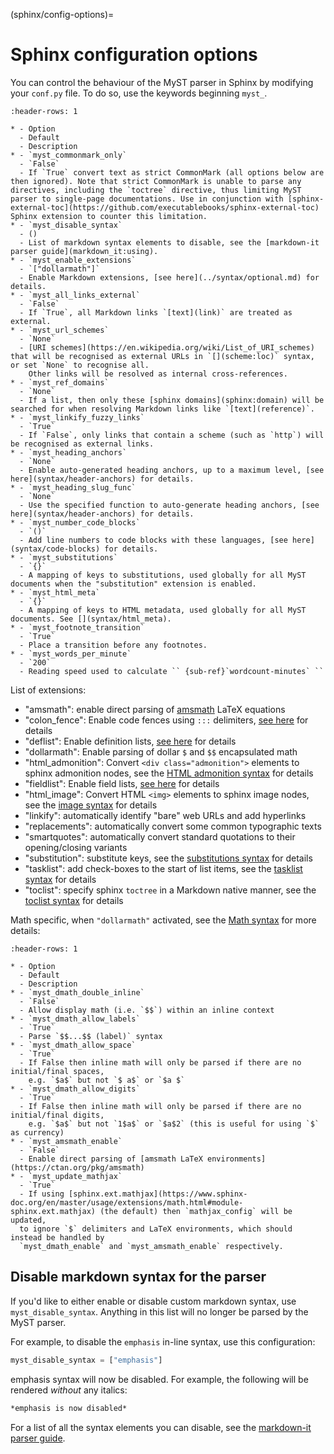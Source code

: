 (sphinx/config-options)=
# Sphinx configuration options

You can control the behaviour of the MyST parser in Sphinx by modifying your `conf.py` file.
To do so, use the keywords beginning `myst_`.

`````{list-table}
:header-rows: 1

* - Option
  - Default
  - Description
* - `myst_commonmark_only`
  - `False`
  - If `True` convert text as strict CommonMark (all options below are then ignored). Note that strict CommonMark is unable to parse any directives, including the `toctree` directive, thus limiting MyST parser to single-page documentations. Use in conjunction with [sphinx-external-toc](https://github.com/executablebooks/sphinx-external-toc) Sphinx extension to counter this limitation.
* - `myst_disable_syntax`
  - ()
  - List of markdown syntax elements to disable, see the [markdown-it parser guide](markdown_it:using).
* - `myst_enable_extensions`
  - `["dollarmath"]`
  - Enable Markdown extensions, [see here](../syntax/optional.md) for details.
* - `myst_all_links_external`
  - `False`
  - If `True`, all Markdown links `[text](link)` are treated as external.
* - `myst_url_schemes`
  - `None`
  - [URI schemes](https://en.wikipedia.org/wiki/List_of_URI_schemes) that will be recognised as external URLs in `[](scheme:loc)` syntax, or set `None` to recognise all.
    Other links will be resolved as internal cross-references.
* - `myst_ref_domains`
  - `None`
  - If a list, then only these [sphinx domains](sphinx:domain) will be searched for when resolving Markdown links like `[text](reference)`.
* - `myst_linkify_fuzzy_links`
  - `True`
  - If `False`, only links that contain a scheme (such as `http`) will be recognised as external links.
* - `myst_heading_anchors`
  - `None`
  - Enable auto-generated heading anchors, up to a maximum level, [see here](syntax/header-anchors) for details.
* - `myst_heading_slug_func`
  - `None`
  - Use the specified function to auto-generate heading anchors, [see here](syntax/header-anchors) for details.
* - `myst_number_code_blocks`
  - `()`
  - Add line numbers to code blocks with these languages, [see here](syntax/code-blocks) for details.
* - `myst_substitutions`
  - `{}`
  - A mapping of keys to substitutions, used globally for all MyST documents when the "substitution" extension is enabled.
* - `myst_html_meta`
  - `{}`
  - A mapping of keys to HTML metadata, used globally for all MyST documents. See [](syntax/html_meta).
* - `myst_footnote_transition`
  - `True`
  - Place a transition before any footnotes.
* - `myst_words_per_minute`
  - `200`
  - Reading speed used to calculate `` {sub-ref}`wordcount-minutes` ``
`````

List of extensions:

- "amsmath": enable direct parsing of [amsmath](https://ctan.org/pkg/amsmath) LaTeX equations
- "colon_fence": Enable code fences using `:::` delimiters, [see here](syntax/colon_fence) for details
- "deflist": Enable definition lists, [see here](syntax/definition-lists) for details
- "dollarmath": Enable parsing of dollar `$` and `$$` encapsulated math
- "html_admonition": Convert `<div class="admonition">` elements to sphinx admonition nodes, see the [HTML admonition syntax](syntax/html-admonition) for details
- "fieldlist": Enable field lists, [see here](syntax/fieldlists) for details
- "html_image": Convert HTML `<img>` elements to sphinx image nodes, see the [image syntax](syntax/images) for details
- "linkify": automatically identify "bare" web URLs and add hyperlinks
- "replacements": automatically convert some common typographic texts
- "smartquotes": automatically convert standard quotations to their opening/closing variants
- "substitution": substitute keys, see the [substitutions syntax](syntax/substitutions) for details
- "tasklist": add check-boxes to the start of list items, see the [tasklist syntax](syntax/tasklists) for details
- "toclist": specify sphinx `toctree` in a Markdown native manner, see the [toclist syntax](syntax/toclists) for details

Math specific, when `"dollarmath"` activated, see the [Math syntax](syntax/math) for more details:

`````{list-table}
:header-rows: 1

* - Option
  - Default
  - Description
* - `myst_dmath_double_inline`
  - `False`
  - Allow display math (i.e. `$$`) within an inline context
* - `myst_dmath_allow_labels`
  - `True`
  - Parse `$$...$$ (label)` syntax
* - `myst_dmath_allow_space`
  - `True`
  - If False then inline math will only be parsed if there are no initial/final spaces,
    e.g. `$a$` but not `$ a$` or `$a $`
* - `myst_dmath_allow_digits`
  - `True`
  - If False then inline math will only be parsed if there are no initial/final digits,
    e.g. `$a$` but not `1$a$` or `$a$2` (this is useful for using `$` as currency)
* - `myst_amsmath_enable`
  - `False`
  - Enable direct parsing of [amsmath LaTeX environments](https://ctan.org/pkg/amsmath)
* - `myst_update_mathjax`
  - `True`
  - If using [sphinx.ext.mathjax](https://www.sphinx-doc.org/en/master/usage/extensions/math.html#module-sphinx.ext.mathjax) (the default) then `mathjax_config` will be updated,
  to ignore `$` delimiters and LaTeX environments, which should instead be handled by
  `myst_dmath_enable` and `myst_amsmath_enable` respectively.
`````

## Disable markdown syntax for the parser

If you'd like to either enable or disable custom markdown syntax, use `myst_disable_syntax`.
Anything in this list will no longer be parsed by the MyST parser.

For example, to disable the `emphasis` in-line syntax, use this configuration:

```python
myst_disable_syntax = ["emphasis"]
```

emphasis syntax will now be disabled. For example, the following will be rendered
*without* any italics:

```md
*emphasis is now disabled*
```

For a list of all the syntax elements you can disable, see the [markdown-it parser guide](markdown_it:using).
